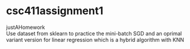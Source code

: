 # csc411assignment1  
justAHomework  
Use dataset from sklearn to practice the mini-batch SGD and an oprimal variant version for linear regression which is a hybrid algorithm with KNN  
